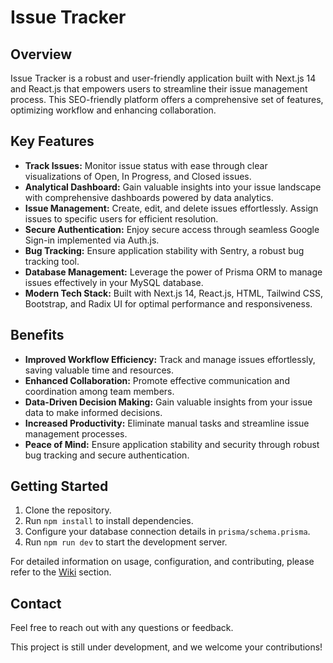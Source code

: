 # Issue Tracker

## Overview

Issue Tracker is a robust and user-friendly application built with Next.js 14 and React.js that empowers users to streamline their issue management process. This SEO-friendly platform offers a comprehensive set of features, optimizing workflow and enhancing collaboration. 

## Key Features

- **Track Issues:** Monitor issue status with ease through clear visualizations of Open, In Progress, and Closed issues.
- **Analytical Dashboard:** Gain valuable insights into your issue landscape with comprehensive dashboards powered by data analytics.  
- **Issue Management:** Create, edit, and delete issues effortlessly. Assign issues to specific users for efficient resolution.
- **Secure Authentication:** Enjoy secure access through seamless Google Sign-in implemented via Auth.js.  
- **Bug Tracking:** Ensure application stability with Sentry, a robust bug tracking tool.
- **Database Management:** Leverage the power of Prisma ORM to manage issues effectively in your MySQL database.  
- **Modern Tech Stack:** Built with Next.js 14, React.js, HTML, Tailwind CSS, Bootstrap, and Radix UI for optimal performance and responsiveness.

## Benefits

- **Improved Workflow Efficiency:** Track and manage issues effortlessly, saving valuable time and resources.
- **Enhanced Collaboration:** Promote effective communication and coordination among team members. 
- **Data-Driven Decision Making:** Gain valuable insights from your issue data to make informed decisions.  
- **Increased Productivity:** Eliminate manual tasks and streamline issue management processes.
- **Peace of Mind:** Ensure application stability and security through robust bug tracking and secure authentication.

## Getting Started

1. Clone the repository.  
2. Run `npm install` to install dependencies.  
3. Configure your database connection details in `prisma/schema.prisma`.
4. Run `npm run dev` to start the development server.

For detailed information on usage, configuration, and contributing, please refer to the [Wiki](link-to-wiki) section.

## Contact

Feel free to reach out with any questions or feedback. 

This project is still under development, and we welcome your contributions!
